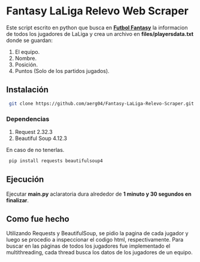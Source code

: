 # Fantasy LaLiga Relevo Web Scraper
Este script escrito en python que busca en **[Futbol Fantasy](https://www.futbolfantasy.com)** la informacion de todos los jugadores de LaLiga y crea un archivo en **files/playersdata.txt** donde se guardan:
1. El equipo.
2. Nombre.
3. Posición.
4. Puntos (Solo de los partidos jugados).

## Instalación
```bash
 git clone https://github.com/aerg04/Fantasy-LaLiga-Relevo-Scraper.git
```
### Dependencias 
1. Request 2.32.3
2. Beautiful Soup 4.12.3

En caso de no tenerlas.

```bash
 pip install requests beautifulsoup4
```

## Ejecución
Ejecutar **main.py** aclaratoria dura alrededor de **1 minuto y 30 segundos en finalizar**.

## Como fue hecho
Utilizando Requests y BeautifulSoup, se pidio la pagina de cada jugador y luego se procedio a inspeccionar el codigo html, respectivamente. Para buscar en las páginas de 
todos los jugadores fue implementado el multithreading, cada thread busca los datos de los jugadores de un equipo.

